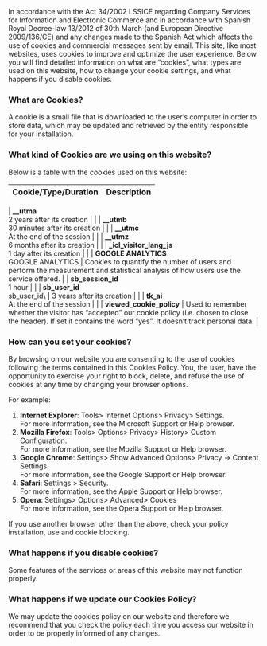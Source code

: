 In accordance with the Act 34/2002 LSSICE regarding Company Services for Information and Electronic Commerce and in accordance with Spanish Royal Decree-law 13/2012 of 30th March (and European Directive 2009/136/CE) and any changes made to the Spanish Act which affects the use of cookies and commercial messages sent by email. This site, like most websites, uses cookies to improve and optimize the user experience. Below you will find detailed information on what are “cookies”, what types are used on this website, how to change your cookie settings, and what happens if you disable cookies.

### What are Cookies?

A cookie is a small file that is downloaded to the user’s computer in order to store data, which may be updated and retrieved by the entity responsible for your installation.

### What kind of Cookies are we using on this website?

Below is a table with the cookies used on this website:

| **Cookie**/Type/Duration | Description |
| ------------------------ | ----------- |

\| **__utma**\
2 years after its creation                 |                                                                                                                                                                             | | **__utmb**\
30 minutes after its creation              |                                                                                                                                                                             | | **__utmc**\
At the end of the session                  |                                                                                                                                                                             | | **__utmz**\
6 months after its creation                |                                                                                                                                                                             | | **_icl_visitor_lang_js**\
1 day after its creation     |                                                                                                                                                                             | | **GOOGLE ANALYTICS**\
GOOGLE ANALYTICS                 | Cookies to quantify the number of users and perform the measurement and statistical analysis of how users use the service offered.                                          | | **sb_session_id**\
1 hour                              |                                                                                                                                                                             | | **sb_user_id**\
sb_user_id\ | 3 years after its creation |                                                                                                                                                                             |
| **tk_ai**\
At the end of the session                   |                                                                                                                                                                             | | **viewed_cookie_policy**                               | Used to remember whether the visitor has “accepted” our cookie policy (i.e. chosen to close the header). If set it contains the word “yes”. It doesn’t track personal data. |

### How can you set your cookies?

By browsing on our website you are consenting to the use of cookies following the terms contained in this Cookies Policy. You, the user, have the opportunity to exercise your right to block, delete, and refuse the use of cookies at any time by changing your browser options.

For example:

1. **Internet Explorer**: Tools> Internet Options> Privacy> Settings.\
   For more information, see the Microsoft Support or Help browser.
2. **Mozilla Firefox**: Tools> Options> Privacy> History> Custom Configuration.\
   For more information, see the Mozilla Support or Help browser.
3. **Google Chrome**: Settings> Show Advanced Options> Privacy -> Content Settings.\
   For more information, see the Google Support or Help browser.
4. **Safari**: Settings > Security.\
   For more information, see the Apple Support or Help browser.
5. **Opera**: Settings> Options> Advanced> Cookies\
   For more information, see the Opera Support or Help browser.

If you use another browser other than the above, check your policy installation, use and cookie blocking.

### What happens if you disable cookies?

Some features of the services or areas of this website may not function properly.

### What happens if we update our Cookies Policy?

We may update the cookies policy on our website and therefore we recommend that you check the policy each time you access our website in order to be properly informed of any changes.